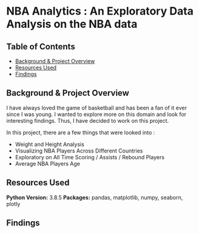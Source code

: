 # NBA Analytics : An Exploratory Data Analysis on the NBA data

## Table of Contents
* [Background & Project Overview](#background&project-overview)
* [Resources Used](#resources-used)
* [Findings](#findings)

## Background & Project Overview
I have always loved the game of basketball and has been a fan of it ever since I was young. I wanted to explore more on this domain and look for interesting findings. Thus, I have decided to work on this project.

In this project, there are a few things that were looked into :
  * Weight and Height Analysis
  * Visualizing NBA Players Across Different Countries
  * Exploratory on All Time Scoring / Assists / Rebound Players
  * Average NBA Players Age



## Resources Used
**Python Version:** 3.8.5
**Packages:** pandas, matplotlib, numpy, seaborn, plotly



















## Findings
